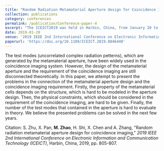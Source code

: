 ```yaml
---
title: "Random Radiation Metamaterial Aperture design for Coincidence Imaging"
collection: publications
category: conferences
permalink: /publication/Conference-paper-4
excerpt: "The ICEICT2019 was held in Harbin, China, from January 20 to 22, 2019."
date: 2019-01-20
venue: '2019 IEEE 2nd International Conference on Electronic Information and Communication Technology (ICEICT)'
paperurl: 'https://doi.org/10.1109/ICEICT.2019.8846440'
---
```


The test modes (uncorrelated complex radiation petterns), which are generated by the metamaterial aperture, have been widely used in the coincidence imaging system. However, the design of the metamaterial aperture and the requirement of the coincidence imaging are still disconnected theoretically. In this paper, we attempt to present the problems in the connection of the metamaterial aperture design and the coincidence imaging requirement. Firstly, the property of the metamaterial cells depends on the structure, which is hard to be modeled in the aperture design. Then, the physical constraints, which should be considered in the requirement of the coincidence imaging, are hard to be given. Finally, the number of the test modes that contained in the aperture is hard to evaluate in theory. We believe the presented problems can be solved in the next few years.

Citation: S. Zhu, X. Pan, **M. Zhao**, H. Shi, X. Chen and A. Zhang, &quot;Random radiation metamaterial aperture design for coincidence imaging,&quot; <i>2019 IEEE 2nd International Conference on Electronic Information and Communication Technology (ICEICT)</i>, Harbin, China, 2019, pp. 805-807.
